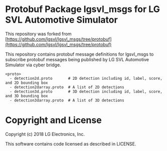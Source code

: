 # Protobuf Package lgsvl_msgs for LG SVL Automotive Simulator

This repository was forked from [https://github.com/lgsvl/lgsvl_msgs/tree/protobuf](https://github.com/lgsvl/lgsvl_msgs/tree/protobuf)

This repository contains protobuf message definitions for lgsvl_msgs to subscribe protobuf messages being published by LG SVL Automotive Simulator via cyber bridge.


```text
<proto>
  - detection2d.proto       # 2D detection including id, label, score, and 2D bounding box
  - detection2darray.proto  # A list of 2D detections
  - detection3d.proto       # 3D detection including id, label, score, and 3D bounding box
  - detection3darray.proto  # A list of 3D detections
```


# Copyright and License

Copyright (c) 2018 LG Electronics, Inc.

This software contains code licensed as described in LICENSE.
